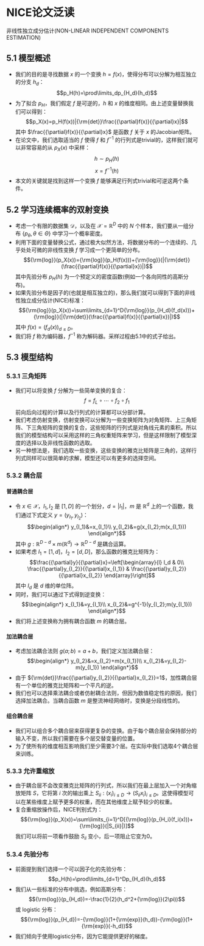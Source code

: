 # NICE论文泛读
非线性独立成分估计(NON-LINEAR INDEPENDENT COMPONENTS ESTIMATION)

## 5.1 模型概述
- 我们的目的是寻找数据 $x$ 的一个变换 $h=f(x)$，使得分布可以分解为相互独立的分支 $h_d$：
$$p_H(h)=\prod\limits_dp_{H_d}(h_d)$$
- 为了拟合 $p_H$，我们假定 $f$ 是可逆的，$h$ 和 $x$ 的维度相同。由上述变量替换我们可以得到：
$$p_X(x)=p_H(f(x))|{\rm{det}}\frac{{\partial}f(x)}{{\partial}x}|$$
其中 $\frac{{\partial}f(x)}{{\partial}x}$ 是函数 $f$ 关于 $x$ 的Jacobian矩阵。
- 在论文中，我们选取适当的 $f$ 使得 $f$ 和 $f^{-1}$ 的行列式是trivial的，这样我们就可以非常容易的从 $p_X(x)$ 中采样：
$$h{\sim}p_H(h)$$
$$x=f^{-1}(h)$$
- 本文的关键就是找到这样一个变换 $f$ 能够满足行列式trivial和可逆这两个条件。

## 5.2 学习连续概率的双射变换
- 考虑一个有限的数据集 $\mathcal{D}$，以及在 $\mathcal{X}=\mathbb{R}^D$ 中的 $N$ 个样本，我们要从一组分布 $\{p_\theta,\theta\in\Theta\}$ 中学习一个概率密度。
- 利用下面的变量替换公式，通过极大似然方法，将数据分布的一个连续的、几乎处处可微的非线性变换 $f$ 学习成一个更简单的分布。
$${\rm{log}}(p_X(x))={\rm{log}}(p_H(f(x)))+{\rm{log}}(|{\rm{det}}(\frac{{\partial}f(x)}{{\partial}x})|)$$
其中先验分布 $p_H(h)$ 为一个预定义的密度函数(例如一个各向同性的高斯分布)。
- 如果先验分布是因子的(也就是相互独立的)，那么我们就可以得到下面的非线性独立成分估计(NICE)标准：
$${\rm{log}}(p_X(x))=\sum\limits_{d=1}^D{\rm{log}}(p_{H_d}(f_d(x)))+{\rm{log}}(|{\rm{det}}(\frac{{\partial}f(x)}{{\partial}x})|)$$
其中 $f(x)=(f_d(x))_{d{\leq}D}$。
- 我们将 $f$ 称为编码器，$f^{-1}$ 称为解码器。采样过程由5.1中的式子给出。

## 5.3 模型结构
### 5.3.1 三角矩阵
- 我们可以将变换 $f$ 分解为一些简单变换的复合：
$$f=f_L{\circ}\cdots{\circ}f_2{\circ}f_1$$
前向后向过程的计算以及行列式的计算都可以分部计算。
- 我们考虑仿射变换，仿射变换可以分解为一些变换矩阵为对角矩阵、上三角矩阵、下三角矩阵的变换的复合，这些矩阵的行列式是对角线元素的乘积。所以我们的模型结构可以采用这样的三角权重矩阵来学习，但是这样限制了模型深度的选择以及非线性函数的选取。
- 另一种想法是，我们选取一些变换，这些变换的雅克比矩阵是三角的，这样行列式同样可以很简单的求解，模型还可以有更多的选择空间。

### 5.3.2 耦合层
#### 普通耦合层
- 令 $x\in\mathcal{X}$，$I_1,I_2$ 是 $[1,D]$ 的一个划分，$d=|I_1|$，$m$ 是 $\mathbb{R}^d$ 上的一个函数，我们通过下式定义 $y=(y_{I_1},y_{I_2})$：
$$\begin{align*}
y_{I_1}&=x_{I_1}\\
y_{I_2}&=g(x_{I_2};m(x_{I_1}))
\end{align*}$$
其中 $g:\mathbb{R}^{D-d}{\times}m(\mathbb{R}^d)\rightarrow\mathbb{R}^{D-d}$ 是耦合运算。
- 如果考虑 $I_1=[1,d]$，$I_2=[d,D]$，那么函数的雅克比矩阵为：
$$\frac{{\partial}y}{{\partial}x}=\left[\begin{array}{l}
I_d & 0\\
\frac{{\partial}y_{I_2}}{{\partial}x_{I_1}} & \frac{{\partial}y_{I_2}}{{\partial}x_{I_2}}
\end{array}\right]$$
其中 $I_d$ 是 $d$ 维的单位阵。
- 同时，我们可以通过下式得到逆变换：
$$\begin{align*}
x_{I_1}&=y_{I_1}\\
x_{I_2}&=g^{-1}(y_{I_2};m(y_{I_1}))
\end{align*}$$
- 我们将上述变换称为拥有耦合函数 $m$ 的耦合层。

#### 加法耦合层
- 考虑加法耦合法则 $g(a;b)=a+b$，我们定义加法耦合层：
$$\begin{align*}
y_{I_2}&=x_{I_2}+m(x_{I_1})\\
x_{I_2}&=y_{I_2}-m(y_{I_1})
\end{align*}$$
- 由于 ${\rm{det}}\frac{{\partial}y_{I_2}}{{\partial}x_{I_2}}=1$，加性耦合层有一个单位的雅克比矩阵和一个平凡的逆。
- 我们也可以选择乘法耦合或者仿射耦合法则，但因为数值稳定性的原因，我们选择加法耦合。当耦合函数 $m$ 是整流神经网络时，变换是分段线性的。

#### 组合耦合层
- 我们可以组合多个耦合层来获得更复杂的变换。由于每个耦合层会保持部分的输入不变，所以我们需要在多个层交替变量的位置。
- 为了使所有的维度相互影响我们至少需要3个层。在实际中我们选取4个耦合层来训练。

### 5.3.3 允许重缩放
- 由于耦合层不会改变雅克比矩阵的行列式，所以我们在最上层加入一个对角缩放矩阵 $S$，它将第 $i$ 次的输出乘上 $S_{ii}:(x_i)_{i{\leq}D}\rightarrow(S_{ii}x_i)_{i{\leq}D}$。这使得模型可以在某些维度上赋予更多的权重，而在其他维度上赋予较少的权重。
- 复合重缩放操作后，NICE判别式为：
$${\rm{log}}(p_X(x))=\sum\limits_{i=1}^D[{\rm{log}}(p_{H_i}(f_i(x)))+{\rm{log}}(|S_{ii}|)]$$
我们可以将前一项看作鼓励 $S_{ii}$ 变小，后一项阻止它变为0。

### 5.3.4 先验分布
- 前面提到我们选择一个可以因子化的先验分布：
$$p_H(h)=\prod\limits_{d=1}^Dp_{H_d}(h_d)$$
- 我们从一些标准的分布中挑选，例如高斯分布：
$${\rm{log}}(p_{H_d})=-\frac{1}{2}(h_d^2+{\rm{log}}(2\pi))$$
或 logistic 分布：
$${\rm{log}}(p_{H_d})=-{\rm{log}}(1+{\rm{exp}}(h_d))-{\rm{log}}(1+{\rm{exp}}(-h_d))$$
- 我们倾向于使用logistic分布，因为它能提供更好的梯度。